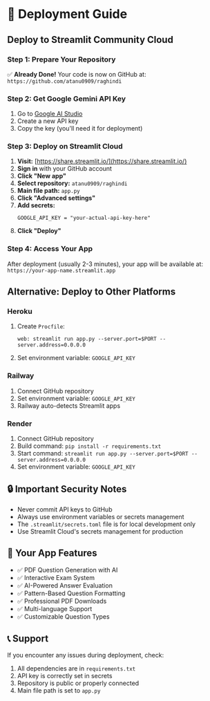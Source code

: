 # 🚀 Deployment Guide

## Deploy to Streamlit Community Cloud

### Step 1: Prepare Your Repository
✅ **Already Done!** Your code is now on GitHub at: `https://github.com/atanu0909/raghindi`

### Step 2: Get Google Gemini API Key
1. Go to [Google AI Studio](https://aistudio.google.com/app/apikey)
2. Create a new API key
3. Copy the key (you'll need it for deployment)

### Step 3: Deploy on Streamlit Cloud
1. **Visit:** [https://share.streamlit.io/](https://share.streamlit.io/)
2. **Sign in** with your GitHub account
3. **Click "New app"**
4. **Select repository:** `atanu0909/raghindi`
5. **Main file path:** `app.py`
6. **Click "Advanced settings"**
7. **Add secrets:**
   ```
   GOOGLE_API_KEY = "your-actual-api-key-here"
   ```
8. **Click "Deploy"**

### Step 4: Access Your App
After deployment (usually 2-3 minutes), your app will be available at:
`https://your-app-name.streamlit.app`

## Alternative: Deploy to Other Platforms

### Heroku
1. Create `Procfile`:
   ```
   web: streamlit run app.py --server.port=$PORT --server.address=0.0.0.0
   ```
2. Set environment variable: `GOOGLE_API_KEY`

### Railway
1. Connect GitHub repository
2. Set environment variable: `GOOGLE_API_KEY`
3. Railway auto-detects Streamlit apps

### Render
1. Connect GitHub repository  
2. Build command: `pip install -r requirements.txt`
3. Start command: `streamlit run app.py --server.port=$PORT --server.address=0.0.0.0`
4. Set environment variable: `GOOGLE_API_KEY`

## 🔒 Important Security Notes
- Never commit API keys to GitHub
- Always use environment variables or secrets management
- The `.streamlit/secrets.toml` file is for local development only
- Use Streamlit Cloud's secrets management for production

## 🎉 Your App Features
- ✅ PDF Question Generation with AI
- ✅ Interactive Exam System  
- ✅ AI-Powered Answer Evaluation
- ✅ Pattern-Based Question Formatting
- ✅ Professional PDF Downloads
- ✅ Multi-language Support
- ✅ Customizable Question Types

## 📞 Support
If you encounter any issues during deployment, check:
1. All dependencies are in `requirements.txt`
2. API key is correctly set in secrets
3. Repository is public or properly connected
4. Main file path is set to `app.py`
